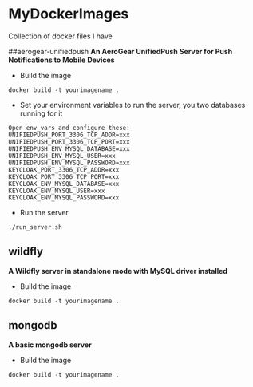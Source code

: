 # MyDockerImages
Collection of docker files I have

##aerogear-unifiedpush
**An AeroGear UnifiedPush Server for Push Notifications to Mobile Devices**

* Build the image
```
docker build -t yourimagename .
```
* Set your environment variables to run the server, you two databases running for it
```
Open env_vars and configure these:
UNIFIEDPUSH_PORT_3306_TCP_ADDR=xxx
UNIFIEDPUSH_PORT_3306_TCP_PORT=xxx
UNIFIEDPUSH_ENV_MYSQL_DATABASE=xxx
UNIFIEDPUSH_ENV_MYSQL_USER=xxx
UNIFIEDPUSH_ENV_MYSQL_PASSWORD=xxx
KEYCLOAK_PORT_3306_TCP_ADDR=xxx
KEYCLOAK_PORT_3306_TCP_PORT=xxx
KEYCLOAK_ENV_MYSQL_DATABASE=xxx
KEYCLOAK_ENV_MYSQL_USER=xxx
KEYCLOAK_ENV_MYSQL_PASSWORD=xxx
```

* Run the server
```
./run_server.sh
```

## wildfly
**A Wildfly server in standalone mode with MySQL driver installed**

* Build the image
```
docker build -t yourimagename .
```

## mongodb
**A basic mongodb server**

* Build the image
```
docker build -t yourimagename .
```

